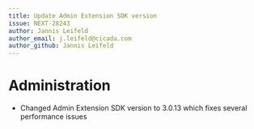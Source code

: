 ```yaml
---
title: Update Admin Extension SDK version
issue: NEXT-28243
author: Jannis Leifeld
author_email: j.leifeld@cicada.com
author_github: Jannis Leifeld
---
```

# Administration
* Changed Admin Extension SDK version to 3.0.13 which fixes several performance issues
